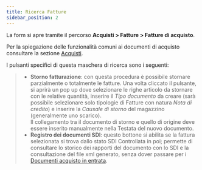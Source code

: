 ```yaml
---
title: Ricerca Fatture
sidebar_position: 2
---
```


La form si apre tramite il percorso **Acquisti > Fatture > Fatture di acquisto**.

Per la spiegazione delle funzionalità comuni ai documenti di acquisto consultare la sezione [Acquisti](/docs/purchase/purchases-intro).

I pulsanti specifici di questa maschera di ricerca sono i seguenti:

> - **Storno fatturazione**: con questa procedura è possibile stornare parzialmente o totalmente le fatture. Una volta cliccato il pulsante, si aprirà un pop up dove selezionare le righe articolo da stornare con le relative quantità, inserire il *Tipo documento* da creare (sarà possibile selezionare solo tipologie di Fatture con natura *Nota di credito*) e inserire la *Causale di storno* del magazzino (generalmente uno scarico).    
Il collegamento tra il documento di storno e quello di origine deve essere inserito manualmente nella Testata del nuovo documento.  
> - **Registro dei documenti SDI**: questo bottone si abilita se la fattura selezionata si trova dallo stato SDI Controllata in poi; permette di consultare lo storico dei rapporti del documento con lo SDI e la consultazione del file xml generato, senza dover passare per i [Documenti acquisto in entrata](/docs/finance-area/sdi-documents/incoming-purchase-documents).